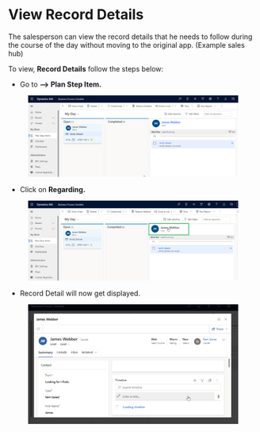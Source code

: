 # View Record Details

The salesperson can view the record details that he needs to follow during the course of the day without moving to the original app. (Example sales hub)

To view, **Record Details** follow the steps below:

* Go to **--> Plan Step Item.**

<figure><img src="../../../.gitbook/assets/VIew recod details_1 (1).png" alt=""><figcaption></figcaption></figure>

* Click on **Regarding.**

<figure><img src="../../../.gitbook/assets/VIew recod details_2.png" alt=""><figcaption></figcaption></figure>

* Record Detail will now get displayed.

<figure><img src="../../../.gitbook/assets/VIew recod details_3.png" alt=""><figcaption></figcaption></figure>
